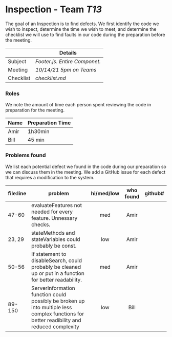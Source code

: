 # Inspection - Team _T13_

The goal of an Inspection is to find defects.
We first identify the code we wish to inspect, determine the time we wish to meet, and determine the checklist we will use to find faults in our code during the preparation before the meeting.

|           | Details                       |
| --------- | ----------------------------- |
| Subject   | _Footer.js. Entire Componet._ |
| Meeting   | _10/14/21 5pm on Teams_       |
| Checklist | _checklist.md_                |

### Roles

We note the amount of time each person spent reviewing the code in preparation for the meeting.

| Name | Preparation Time |
| ---- | ---------------- |
| Amir | 1h30min          |
| Bill | 45 min           |

### Problems found

We list each potential defect we found in the code during our preparation so we can discuss them in the meeting.
We add a GitHub issue for each defect that requires a modification to the system.

| file:line | problem                                                                                                  | hi/med/low | who found | github# |
| --------- | -------------------------------------------------------------------------------------------------------- | :--------: | :-------: | ------- |
| 47-60     | evaluateFeatures not needed for every feature. Unnessary checks.                                         |    med     |   Amir    |         |
| 23, 29    | stateMethods and stateVariables could probably be const.                                                 |    low     |   Amir    |         |
| 50-56     | If statement to disableSearch, could probably be cleaned up or put in a function for better readability. |    med     |   Amir    |         |
| 89-150     | ServerInformation function could possibly be broken up into multiple less complex functions for better readibility and reduced complexity |    low     |   Bill    |       |     
